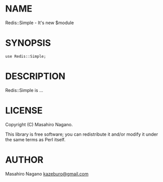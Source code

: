 # NAME

Redis::Simple - It's new $module

# SYNOPSIS

    use Redis::Simple;

# DESCRIPTION

Redis::Simple is ...

# LICENSE

Copyright (C) Masahiro Nagano.

This library is free software; you can redistribute it and/or modify
it under the same terms as Perl itself.

# AUTHOR

Masahiro Nagano <kazeburo@gmail.com>
